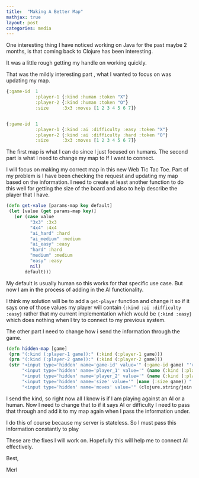```yaml
---
title:  "Making A Better Map"
mathjax: true
layout: post
categories: media
---
```

One interesting thing I have noticed working on Java for the past maybe 2 months, is that coming back to Clojure has been interesting.

It was a little rough getting my handle on working quickly.

That was the mildly interesting part , what I wanted to focus on was updating my map.

```clojure
{:game-id  1
           :player-1 {:kind :human :token "X"}
           :player-2 {:kind :human :token "O"}
           :size     :3x3 :moves [1 2 3 4 5 6 7]}


{:game-id  1
           :player-1 {:kind :ai :difficulty :easy :token "X"}
           :player-2 {:kind :ai :difficulty :hard :token "O"}
           :size     :3x3 :moves [1 2 3 4 5 6 7]}

```
The first map is what I can do since I just focused on humans. The second part is what I need to change my map to If I want to connect.


I will focus on  making my correct map in this new Web Tic Tac Toe.
Part of my problem is I have been checking the request and updating my map based on the information. I need to create at least another function to do this well for getting the size of the board and also to help describe the player that I have.



```clojure
(defn get-value [params-map key default]
 (let [value (get params-map key)]
   (or (case value
         "3x3" :3x3
         "4x4" :4x4
         "ai_hard" :hard
         "ai_medium" :medium
         "ai_easy" :easy
         "hard" :hard
         "medium" :medium
         "easy" :easy
         nil)
       default)))

```

My default is usually human so this works for that specific use case. But now I am in the process of adding in the AI functionality.

I think my solution will be to add a `get-player` function and change it so if it says one of those values my player will contain `{:kind :ai :difficulty :easy}` rather that my current implementation which would be `{:kind :easy}` which does nothing when I try to connect to my previous system.

The other part I need to change how i send the information through the game.

```clojure
(defn hidden-map [game]
 (prn "(:kind (:player-1 game)):" (:kind (:player-1 game)))
 (prn "(:kind (:player-2 game)):" (:kind (:player-2 game)))
 (str "<input type='hidden' name='game-id' value='" (:game-id game) "'>"
      "<input type='hidden' name='player_1' value='" (name (:kind (:player-1 game))) "'>" ;
      "<input type='hidden' name='player_2' value='" (name (:kind (:player-2 game))) "'>"
      "<input type='hidden' name='size' value='" (name (:size game)) "'>"
      "<input type='hidden' name='moves' value='" (clojure.string/join "," (:moves game)) "'>"))
```

I send the kind, so right now all I know is if I am playing against an AI or a human.
Now I need to change that to if it says AI or difficulty I need to pass that through and add it to my map again when I pass the information under.

I do this of course because my server is stateless. So I must pass this information constantly to play

These are the fixes I will work on. Hopefully this will help me to connect AI effectively.

Best,

Merl
